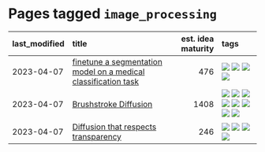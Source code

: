 # Pages tagged `image_processing`

|last_modified|title|est. idea maturity|tags
|:---|:---|---:|:---|
|2023-04-07|[finetune a segmentation model on a medical classification task](../finetune_a_segmentation_model_on_a_medical_classification_task.md)|476|[![](https://img.shields.io/badge/tag-experimental-6013c8)](../tags/experimental.md) [![](https://img.shields.io/badge/tag-image_processing-3b18a)](../tags/image_processing.md) [![](https://img.shields.io/badge/tag-medical_image_analysis-e127da)](../tags/medical_image_analysis.md) [![](https://img.shields.io/badge/tag-tooling-4db4d2)](../tags/tooling.md)|
|2023-04-07|[Brushstroke Diffusion](../brushstroke-diffusion.md)|1408|[![](https://img.shields.io/badge/tag-artisticstyletransfer-161a53)](../tags/artisticstyletransfer.md) [![](https://img.shields.io/badge/tag-creativity-b3194)](../tags/creativity.md) [![](https://img.shields.io/badge/tag-deepgenerativemodeling-34720)](../tags/deepgenerativemodeling.md) [![](https://img.shields.io/badge/tag-experimental-6013c8)](../tags/experimental.md) [![](https://img.shields.io/badge/tag-image_processing-3b18a)](../tags/image_processing.md) [![](https://img.shields.io/badge/tag-modeltraining-db71cb)](../tags/modeltraining.md) [![](https://img.shields.io/badge/tag-painting-71e862)](../tags/painting.md) [![](https://img.shields.io/badge/tag-wip-12eec5)](../tags/wip.md)|
|2023-04-07|[Diffusion that respects transparency](../diffusion-that-respects-transparency.md)|246|[![](https://img.shields.io/badge/tag-completed-a68128)](../tags/completed.md) [![](https://img.shields.io/badge/tag-diffusion-3b815)](../tags/diffusion.md) [![](https://img.shields.io/badge/tag-image_processing-3b18a)](../tags/image_processing.md) [![](https://img.shields.io/badge/tag-transparency-d46ff4)](../tags/transparency.md)|